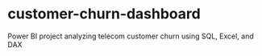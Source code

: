 # customer-churn-dashboard
Power BI project analyzing telecom customer churn using SQL, Excel, and DAX
